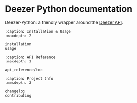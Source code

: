 # Deezer Python documentation

Deezer-Python: a friendly wrapper around the [Deezer API](http://developers.deezer.com/api).

```{toctree}
:caption: Installation & Usage
:maxdepth: 2

installation
usage
```

```{toctree}
:caption: API Reference
:maxdepth: 3

api_reference/toc
```

```{toctree}
:caption: Project Info
:maxdepth: 2

changelog
contributing
```
